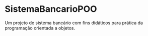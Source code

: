 # SistemaBancarioPOO
Um projeto de sistema bancário com fins didáticos para prática da programação orientada a objetos.
